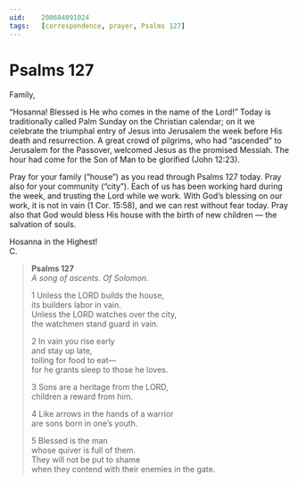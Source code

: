 ```yaml
---
uid:	200604091024
tags:	[correspondence, prayer, Psalms 127]
---
```

  
# Psalms 127

Family,

“Hosanna! Blessed is He who comes in the name of the Lord!” Today is traditionally called Palm Sunday on the Christian calendar; on it we celebrate the triumphal entry of Jesus into Jerusalem the week before His death and resurrection. A great crowd of pilgrims, who had “ascended” to Jerusalem for the Passover, welcomed Jesus as the promised Messiah. The hour had come for the Son of Man to be glorified (John 12:23).

Pray for your family (“house”) as you read through Psalms 127 today. Pray also for your community (“city”). Each of us has been working hard during the week, and trusting the Lord while we work. With God’s blessing on our work, it is not in vain (1 Cor. 15:58), and we can rest without fear today. Pray also that God would bless His house with the birth of new children — the salvation of souls.

Hosanna in the Highest!  
C.

> **Psalms 127**  
> *A song of ascents. Of Solomon.*
> 
> 1 Unless the LORD builds the house,  
> its builders labor in vain.  
> Unless the LORD watches over the city,  
> the watchmen stand guard in vain.
> 
> 2 In vain you rise early  
> and stay up late,  
> toiling for food to eat—  
> for he grants sleep to those he loves.
> 
> 3 Sons are a heritage from the LORD,  
> children a reward from him.
> 
> 4 Like arrows in the hands of a warrior  
> are sons born in one’s youth.
> 
> 5 Blessed is the man  
> whose quiver is full of them.  
> They will not be put to shame  
> when they contend with their enemies in the gate.
